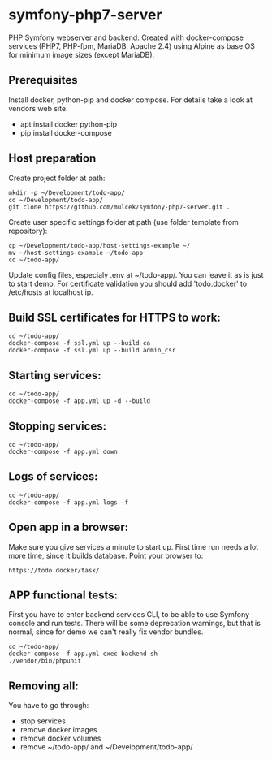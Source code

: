 symfony-php7-server
============
PHP Symfony webserver and backend. Created with docker-compose services (PHP7, PHP-fpm, MariaDB, Apache 2.4) using Alpine as base OS for minimum image sizes (except MariaDB).

Prerequisites
------------

Install docker, python-pip and docker compose. For details take a look at vendors web site.

* apt install docker python-pip
* pip install docker-compose

Host preparation
------------

Create project folder at path:

    mkdir -p ~/Development/todo-app/
    cd ~/Development/todo-app/
    git clone https://github.com/mulcek/symfony-php7-server.git .


Create user specific settings folder at path (use folder template from repository):

    cp ~/Development/todo-app/host-settings-example ~/
    mv ~/host-settings-example ~/todo-app
    cd ~/todo-app/

Update config files, especialy .env at ~/todo-app/. You can leave it as is just to start demo. For certificate validation you should add 'todo.docker' to /etc/hosts at localhost ip.


Build SSL certificates for HTTPS to work:
------------

    cd ~/todo-app/
    docker-compose -f ssl.yml up --build ca
    docker-compose -f ssl.yml up --build admin_csr


Starting services:
------------

    cd ~/todo-app/
    docker-compose -f app.yml up -d --build

Stopping services:
------------

    cd ~/todo-app/
    docker-compose -f app.yml down

Logs of services:
------------

    cd ~/todo-app/
    docker-compose -f app.yml logs -f

Open app in a browser:
------------
Make sure you give services a minute to start up. First time run needs a lot more time, since it builds  database. Point your browser to:

    https://todo.docker/task/

APP functional tests:
------------
First you have to enter backend services CLI, to be able to use Symfony console and run tests. There will be some deprecation warnings, but that is normal, since for demo we can't really fix vendor bundles.

    cd ~/todo-app/
    docker-compose -f app.yml exec backend sh
    ./vendor/bin/phpunit

Removing all:
------------
You have to go through:

* stop services
* remove docker images
* remove docker volumes
* remove ~/todo-app/ and ~/Development/todo-app/


